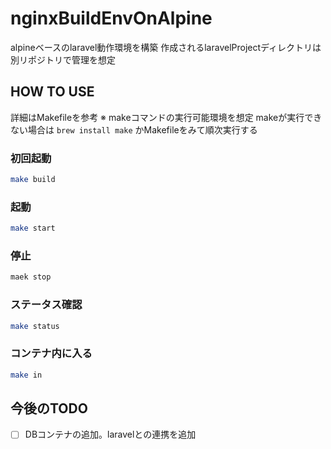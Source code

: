 # nginxBuildEnvOnAlpine
alpineベースのlaravel動作環境を構築
作成されるlaravelProjectディレクトリは別リポジトリで管理を想定

## HOW TO USE
詳細はMakefileを参考
※ makeコマンドの実行可能環境を想定
makeが実行できない場合は `brew install make` かMakefileをみて順次実行する

### 初回起動
``` bash
make build
```
### 起動
``` bash
make start
```
### 停止

``` bash
maek stop
```
### ステータス確認
``` bash
make status
```
### コンテナ内に入る
``` bash
make in
```

## 今後のTODO
- [ ] DBコンテナの追加。laravelとの連携を追加
